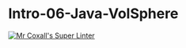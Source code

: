 # Intro-06-Java-VolSphere
[![Mr Coxall's Super Linter](https://github.com/ICS4U-Programming-SpencerS/Intro-06-Java-VolSphere/workflows/Mr%20Coxall's%20Super%20Linter/badge.svg)](https://github.com/ICS4U-Programming-SpencerS/Intro-06-Java-VolSphere/actions/)

